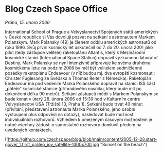 # Blog Czech Space Office

*Praha, 15. února 2006*

International School of Prague a Velvyslanectví Spojených států amerických v České republice si Vás dovolují pozvat na setkání s astronautem Markem Polanskym. Mark Polansky (49) je členem oddílu amerických astronautů od roku 1996. Svůj první kosmický let uskutečnil od 7. do 20. února 2001 jako pilot (tedy zástupce velitele) raketoplánu Atlantis, který k Mezinárodní kosmické stanici (International Space Station) dopravil výzkumnou laboratoř Destiny. Mark Polansky se nyní intenzivně připravuje ke svému druhému kosmickému letu: na podzim 2006 by měl být velitelem sedmičlenné posádky raketoplánu Endeavour (v níž budou mj. dva evropští kosmonauti: Christer Fuglesang ze Švédska a Thomas Reiter z Německa). Raketoplán Endeavour má pod vedením Marka Polanského dopravit na stanici ISS část „páteře“ kosmické stanice (příhradového nosníku, který bude mít po dokončení délku 90 metrů). Setkání zástupců médií s Markem Polanskym se bude konat v úterý 28. února 2006 od 15:30 hod v Kulturním centru Velvyslanectví USA (Tržiště 13, Praha 1). Setkání bude trvat 40 minut (přivítání, představení astronauta Marka Polanského, jeho osobní vystoupení plus odpovědi na dotazy), následovat bude možnost individuálních rozhovorů. Vzhledem k omezeným časovým možnostem je nutné všechny žádosti o samostatné rozhovory domluvit předem na uvedených kontaktech.

!(https://github.com/czechspace/blog/blob/main/content/2005-12-28.start-giove/_1.first_galileo_iov_satellite-1000x700.jpg "Sunset on the beach")




